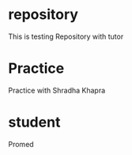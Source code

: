 # repository
This is testing Repository with tutor

# Practice 
Practice with Shradha Khapra

# student
Promed